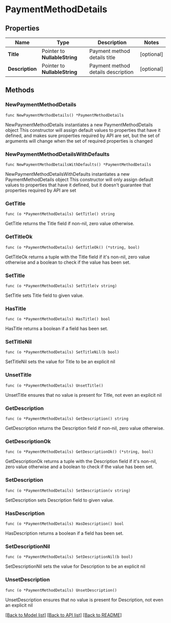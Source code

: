 # PaymentMethodDetails

## Properties

Name | Type | Description | Notes
------------ | ------------- | ------------- | -------------
**Title** | Pointer to **NullableString** | Payment method details title | [optional] 
**Description** | Pointer to **NullableString** | Payment method details description | [optional] 

## Methods

### NewPaymentMethodDetails

`func NewPaymentMethodDetails() *PaymentMethodDetails`

NewPaymentMethodDetails instantiates a new PaymentMethodDetails object
This constructor will assign default values to properties that have it defined,
and makes sure properties required by API are set, but the set of arguments
will change when the set of required properties is changed

### NewPaymentMethodDetailsWithDefaults

`func NewPaymentMethodDetailsWithDefaults() *PaymentMethodDetails`

NewPaymentMethodDetailsWithDefaults instantiates a new PaymentMethodDetails object
This constructor will only assign default values to properties that have it defined,
but it doesn't guarantee that properties required by API are set

### GetTitle

`func (o *PaymentMethodDetails) GetTitle() string`

GetTitle returns the Title field if non-nil, zero value otherwise.

### GetTitleOk

`func (o *PaymentMethodDetails) GetTitleOk() (*string, bool)`

GetTitleOk returns a tuple with the Title field if it's non-nil, zero value otherwise
and a boolean to check if the value has been set.

### SetTitle

`func (o *PaymentMethodDetails) SetTitle(v string)`

SetTitle sets Title field to given value.

### HasTitle

`func (o *PaymentMethodDetails) HasTitle() bool`

HasTitle returns a boolean if a field has been set.

### SetTitleNil

`func (o *PaymentMethodDetails) SetTitleNil(b bool)`

 SetTitleNil sets the value for Title to be an explicit nil

### UnsetTitle
`func (o *PaymentMethodDetails) UnsetTitle()`

UnsetTitle ensures that no value is present for Title, not even an explicit nil
### GetDescription

`func (o *PaymentMethodDetails) GetDescription() string`

GetDescription returns the Description field if non-nil, zero value otherwise.

### GetDescriptionOk

`func (o *PaymentMethodDetails) GetDescriptionOk() (*string, bool)`

GetDescriptionOk returns a tuple with the Description field if it's non-nil, zero value otherwise
and a boolean to check if the value has been set.

### SetDescription

`func (o *PaymentMethodDetails) SetDescription(v string)`

SetDescription sets Description field to given value.

### HasDescription

`func (o *PaymentMethodDetails) HasDescription() bool`

HasDescription returns a boolean if a field has been set.

### SetDescriptionNil

`func (o *PaymentMethodDetails) SetDescriptionNil(b bool)`

 SetDescriptionNil sets the value for Description to be an explicit nil

### UnsetDescription
`func (o *PaymentMethodDetails) UnsetDescription()`

UnsetDescription ensures that no value is present for Description, not even an explicit nil

[[Back to Model list]](../README.md#documentation-for-models) [[Back to API list]](../README.md#documentation-for-api-endpoints) [[Back to README]](../README.md)


